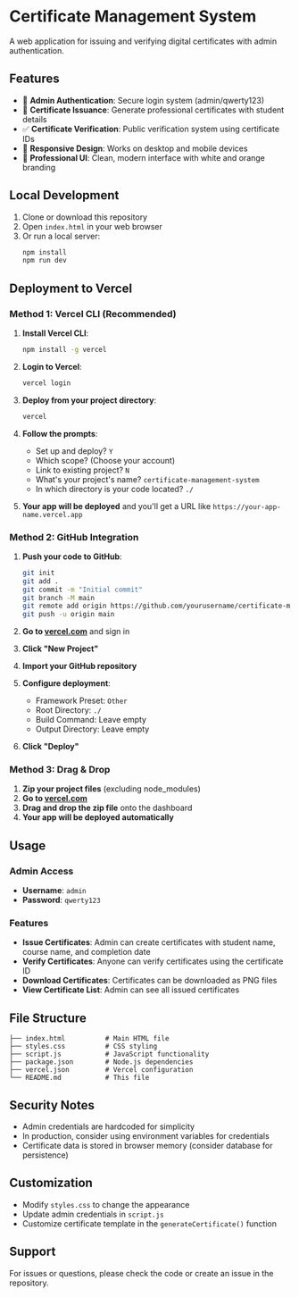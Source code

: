 # Certificate Management System

A web application for issuing and verifying digital certificates with admin authentication.

## Features

- 🔐 **Admin Authentication**: Secure login system (admin/qwerty123)
- 📜 **Certificate Issuance**: Generate professional certificates with student details
- ✅ **Certificate Verification**: Public verification system using certificate IDs
- 📱 **Responsive Design**: Works on desktop and mobile devices
- 🎨 **Professional UI**: Clean, modern interface with white and orange branding

## Local Development

1. Clone or download this repository
2. Open `index.html` in your web browser
3. Or run a local server:
   ```bash
   npm install
   npm run dev
   ```

## Deployment to Vercel

### Method 1: Vercel CLI (Recommended)

1. **Install Vercel CLI**:
   ```bash
   npm install -g vercel
   ```

2. **Login to Vercel**:
   ```bash
   vercel login
   ```

3. **Deploy from your project directory**:
   ```bash
   vercel
   ```

4. **Follow the prompts**:
   - Set up and deploy? `Y`
   - Which scope? (Choose your account)
   - Link to existing project? `N`
   - What's your project's name? `certificate-management-system`
   - In which directory is your code located? `./`

5. **Your app will be deployed** and you'll get a URL like `https://your-app-name.vercel.app`

### Method 2: GitHub Integration

1. **Push your code to GitHub**:
   ```bash
   git init
   git add .
   git commit -m "Initial commit"
   git branch -M main
   git remote add origin https://github.com/yourusername/certificate-management-system.git
   git push -u origin main
   ```

2. **Go to [vercel.com](https://vercel.com)** and sign in
3. **Click "New Project"**
4. **Import your GitHub repository**
5. **Configure deployment**:
   - Framework Preset: `Other`
   - Root Directory: `./`
   - Build Command: Leave empty
   - Output Directory: Leave empty

6. **Click "Deploy"**

### Method 3: Drag & Drop

1. **Zip your project files** (excluding node_modules)
2. **Go to [vercel.com](https://vercel.com)**
3. **Drag and drop the zip file** onto the dashboard
4. **Your app will be deployed automatically**

## Usage

### Admin Access
- **Username**: `admin`
- **Password**: `qwerty123`

### Features
- **Issue Certificates**: Admin can create certificates with student name, course name, and completion date
- **Verify Certificates**: Anyone can verify certificates using the certificate ID
- **Download Certificates**: Certificates can be downloaded as PNG files
- **View Certificate List**: Admin can see all issued certificates

## File Structure

```
├── index.html          # Main HTML file
├── styles.css          # CSS styling
├── script.js           # JavaScript functionality
├── package.json        # Node.js dependencies
├── vercel.json         # Vercel configuration
└── README.md           # This file
```

## Security Notes

- Admin credentials are hardcoded for simplicity
- In production, consider using environment variables for credentials
- Certificate data is stored in browser memory (consider database for persistence)

## Customization

- Modify `styles.css` to change the appearance
- Update admin credentials in `script.js`
- Customize certificate template in the `generateCertificate()` function

## Support

For issues or questions, please check the code or create an issue in the repository.

